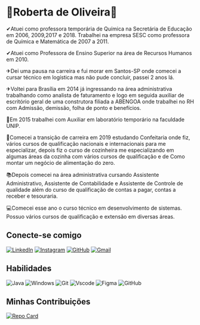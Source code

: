 # 🦋Roberta de Oliveira🦋
✔Atuei como professora temporária de Química na Secretária de Educação em 2006, 2009,2017 e 2018. Trabalhei na empresa SESC como professora de Química e Matemática de 2007 a 2011.

✔Atuei como Professora de Ensino Superior na área de Recursos Humanos em 2010. 

✈Dei uma pausa na carreira e fui morar em Santos-SP onde comecei a cursar técnico em logística mas não pude concluir, passei 2 anos lá. 

✈Voltei para Brasília em 2014 já ingressando na área administrativa trabalhando como analista de faturamento e logo em seguida auxiliar de escritório geral de uma construtora filiada a ABENGOA onde trabalhei no RH com Admissão, demissão, folha de ponto e benefícios.

🧪Em 2015 trabalhei com Auxiliar em laboratório temporário na faculdade UNIP. 

🍰Comecei a transição de carreira em 2019 estudando Confeitaria onde fiz, vários cursos de qualificação nacionais e internacionais para me especializar, depois fiz o curso de cozinheira me especializando em algumas áreas da cozinha com vários cursos de qualificação e de Como montar um negócio de alimentação do zero. 

📚Depois comecei na área administrativa cursando Assistente Administrativo, Assistente de Contabilidade e Assistente de Controle de qualidade além do curso de qualificação de contas a pagar, contas a receber e tesouraria.

💻Comecei esse ano o curso técnico em desenvolvimento de sistemas. Possuo vários cursos de qualificação e extensão em diversas áreas.

## Conecte-se comigo
[![LinkedIn](https://img.shields.io/badge/LinkedIn-0077B5?style=for-the-badge&logo=linkedin&logoColor=white)](https://www.linkedin.com/in/roberta-botelho-chagas-de-oliveira/)
[![Instagram](https://img.shields.io/badge/-Instagram-ff0054?style=for-the-badge&logo=instagram&logoColor=white)](https://www.instagram.com/robertabdeoliveira/)
[![GitHub](https://img.shields.io/badge/GitHub-100000?style=for-the-badge&logo=github&logoColor=white)](https://github.com/RobertadeOliveira)
[![Gmail](https://img.shields.io/badge/Gmail-d9d9d9?style=for-the-badge&logo=gmail&logoColor=red)](mailto:robertabchagas@gmail.com)
## Habilidades
![Java](https://img.shields.io/badge/java-%23ED8B00.svg?style=for-the-badge&logo=openjdk&logoColor=white)
![Windows](https://img.shields.io/badge/Windows-000?style=for-the-badge&logo=windows&logoColor=2CA5E0)
![Git](https://img.shields.io/badge/GIT-E44C30?style=for-the-badge&logo=git&logoColor=white)
![Vscode](https://img.shields.io/badge/Vscode-007ACC?style=for-the-badge&logo=visual-studio-code&logoColor=white)
![Figma](https://img.shields.io/badge/Figma-696969?style=for-the-badge&logo=figma&logoColor=figma)
![GitHub](https://img.shields.io/badge/GITHUB-Ec63e1?style=for-the-badge&logo=github&logoColor=white)

## Minhas Contribuições
[![Repo Card](https://github-readme-stats.vercel.app/api/pin/?username=SEUUSERNAME&repo=SEUREPOSITORIO&bg_color=000&border_color=30A3DC&show_icons=true&icon_color=30A3DC&title_color=E94D5F&text_color=FFF)](https://github.com/RobertadeOliveira/dio-lab-open-source)
